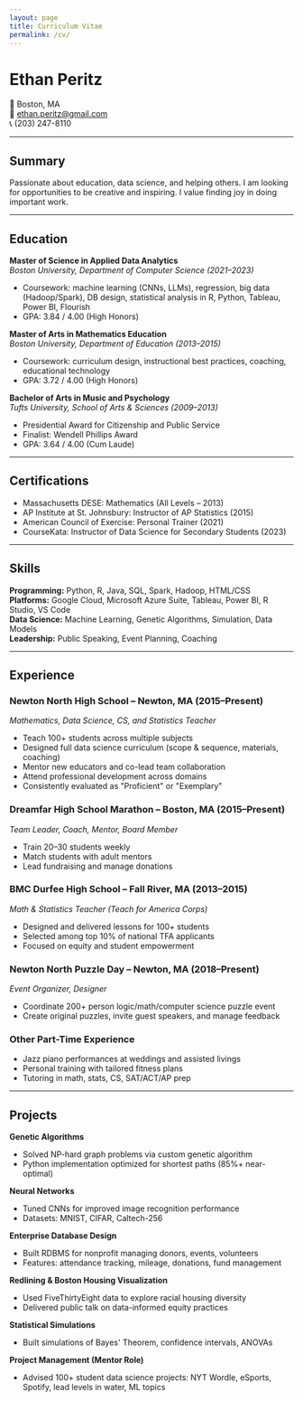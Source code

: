 ```yaml
---
layout: page
title: Curriculum Vitae
permalink: /cv/
---
```


# Ethan Peritz  
📍 Boston, MA  
📧 ethan.peritz@gmail.com  
📞 (203) 247-8110  

---

## Summary

Passionate about education, data science, and helping others. I am looking for opportunities to be creative and inspiring. I value finding joy in doing important work.

---

## Education

**Master of Science in Applied Data Analytics**  
*Boston University, Department of Computer Science (2021–2023)*  
- Coursework: machine learning (CNNs, LLMs), regression, big data (Hadoop/Spark), DB design, statistical analysis in R, Python, Tableau, Power BI, Flourish  
- GPA: 3.84 / 4.00 (High Honors)

**Master of Arts in Mathematics Education**  
*Boston University, Department of Education (2013–2015)*  
- Coursework: curriculum design, instructional best practices, coaching, educational technology  
- GPA: 3.72 / 4.00 (High Honors)

**Bachelor of Arts in Music and Psychology**  
*Tufts University, School of Arts & Sciences (2009–2013)*  
- Presidential Award for Citizenship and Public Service  
- Finalist: Wendell Phillips Award  
- GPA: 3.64 / 4.00 (Cum Laude)

---

## Certifications

- Massachusetts DESE: Mathematics (All Levels – 2013)  
- AP Institute at St. Johnsbury: Instructor of AP Statistics (2015)  
- American Council of Exercise: Personal Trainer (2021)  
- CourseKata: Instructor of Data Science for Secondary Students (2023)

---

## Skills

**Programming:** Python, R, Java, SQL, Spark, Hadoop, HTML/CSS  
**Platforms:** Google Cloud, Microsoft Azure Suite, Tableau, Power BI, R Studio, VS Code  
**Data Science:** Machine Learning, Genetic Algorithms, Simulation, Data Models  
**Leadership:** Public Speaking, Event Planning, Coaching  

---

## Experience

### Newton North High School – Newton, MA (2015–Present)  
*Mathematics, Data Science, CS, and Statistics Teacher*  
- Teach 100+ students across multiple subjects  
- Designed full data science curriculum (scope & sequence, materials, coaching)  
- Mentor new educators and co-lead team collaboration  
- Attend professional development across domains  
- Consistently evaluated as "Proficient" or "Exemplary"

### Dreamfar High School Marathon – Boston, MA (2015–Present)  
*Team Leader, Coach, Mentor, Board Member*  
- Train 20–30 students weekly  
- Match students with adult mentors  
- Lead fundraising and manage donations  

### BMC Durfee High School – Fall River, MA (2013–2015)  
*Math & Statistics Teacher (Teach for America Corps)*  
- Designed and delivered lessons for 100+ students  
- Selected among top 10% of national TFA applicants  
- Focused on equity and student empowerment  

### Newton North Puzzle Day – Newton, MA (2018–Present)  
*Event Organizer, Designer*  
- Coordinate 200+ person logic/math/computer science puzzle event  
- Create original puzzles, invite guest speakers, and manage feedback

### Other Part-Time Experience  
- Jazz piano performances at weddings and assisted livings  
- Personal training with tailored fitness plans  
- Tutoring in math, stats, CS, SAT/ACT/AP prep  

---

## Projects

**Genetic Algorithms**  
- Solved NP-hard graph problems via custom genetic algorithm  
- Python implementation optimized for shortest paths (85%+ near-optimal)

**Neural Networks**  
- Tuned CNNs for improved image recognition performance  
- Datasets: MNIST, CIFAR, Caltech-256  

**Enterprise Database Design**  
- Built RDBMS for nonprofit managing donors, events, volunteers  
- Features: attendance tracking, mileage, donations, fund management  

**Redlining & Boston Housing Visualization**  
- Used FiveThirtyEight data to explore racial housing diversity  
- Delivered public talk on data-informed equity practices  

**Statistical Simulations**  
- Built simulations of Bayes' Theorem, confidence intervals, ANOVAs  

**Project Management (Mentor Role)**  
- Advised 100+ student data science projects: NYT Wordle, eSports, Spotify, lead levels in water, ML topics
